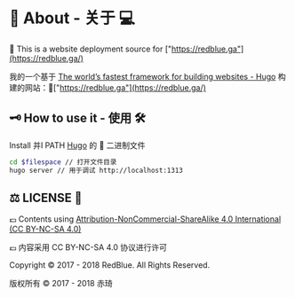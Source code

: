 # 🙎 About - 关于 💻  

💎 This is a website deployment source for ["https://redblue.ga"](https://redblue.ga/)

我的一个基于 [The world’s fastest framework for building websites - Hugo](https://gohugo.io) 构建的网站：💎["https://redblue.ga"](https://redblue.ga/)

## 🗝 How to use it - 使用 🛠 

Install 并I PATH [Hugo](https://gohugo.io) 的 📀 二进制文件

```bash
cd $filespace // 打开文件目录
hugo server // 用于调试 http://localhost:1313
```

## ⚖️ LICENSE 🧾 

💷 Contents using [Attribution-NonCommercial-ShareAlike 4.0 International (CC BY-NC-SA 4.0)](https://creativecommons.org/licenses/by-nc-sa/4.0/)

💷 内容采用 CC BY-NC-SA 4.0 协议进行许可


Copyright © 2017 - 2018 RedBlue. All Rights Reserved. 

版权所有 © 2017 - 2018 赤琦 